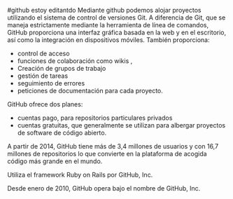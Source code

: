 #github
estoy editantdo
Mediante github podemos alojar proyectos utilizando el sistema de control de versiones Git. 
A diferencia de Git, que se maneja estrictamente mediante la herramienta de línea de comandos, 
GitHub proporciona una interfaz gráfica basada en la web y en el escritorio, 
así como la integración en dispositivos móviles. 
También proporciona:
*	control de acceso 
*	funciones de colaboración como wikis , 
*	Creación de grupos de trabajo
*	gestión de tareas 
*	seguimiento de errores 
*	peticiones de documentación para cada proyecto. 

GitHub ofrece dos planes:
*	cuentas pago, para  repositorios particulares privados
*	cuentas gratuitas, que generalmente se utilizan para albergar proyectos de software de código abierto. 

A partir de 2014, GitHub tiene  más de 3,4 millones de usuarios y con 16,7 millones de repositorios 
 lo que convierte en la plataforma de acogida código más grande  en el mundo.

Utiliza el framework Ruby on Rails por GitHub, Inc. 

Desde enero de 2010, GitHub opera bajo el nombre de GitHub, Inc.



